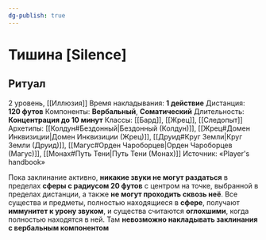 ```yaml
---
dg-publish: true
---
```

# Тишина [Silence]
## Ритуал
2 уровень, [[Иллюзия]]
Время накладывания: **1 действие**
Дистанция: **120 футов**
Компоненты: **Вербальный**, **Соматический**
Длительность: **Концентрация до 10 минут**
Классы: [[Бард]], [[Жрец]], [[Следопыт]]
Архетипы: [[Колдун#Бездонный|Бездонный (Колдун)]], [[Жрец#Домен Инквизиции|Домен Инквизиции (Жрец)]], [[Друид#Круг Земли|Круг Земли (Друид)]], [[Магус#Орден Чароборцев|Орден Чароборцев (Магус)]], [[Монах#Путь Тени|Путь Тени (Монах)]]
Источник: «Player's handbook»

Пока заклинание активно, **никакие звуки не могут раздаться** в пределах **сферы с радиусом 20 футов** с центром на точке, выбранной в пределах дистанции, а также **не могут проходить сквозь неё**. Все существа и предметы, полностью находящиеся в **сфере**, получают **иммунитет к урону звуком**, и существа считаются **оглохшими**, когда полностью находятся в ней. Там **невозможно накладывать заклинания с вербальным компонентом**